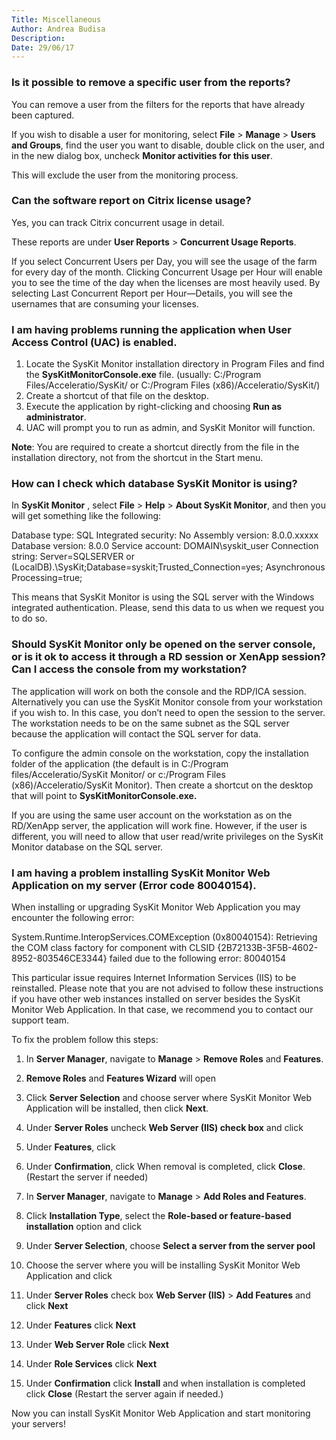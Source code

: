 ```yaml
---
Title: Miscellaneous
Author: Andrea Budisa
Description:
Date: 29/06/17
---
```

### Is it possible to remove a specific user from the reports?

You can remove a user from the filters for the reports that have already been captured.

If you wish to disable a user for monitoring, select __File__ > __Manage__ > __Users and Groups__, find the user you want to disable, double click on the user, and in the new dialog box, uncheck __Monitor activities for this user__.

This will exclude the user from the monitoring process.

### Can the software report on Citrix license usage?

Yes, you can track Citrix concurrent usage in detail.

These reports are under __User Reports__ > __Concurrent Usage Reports__.

If you select Concurrent Users per Day, you will see the usage of the farm for every day of the month. Clicking Concurrent Usage per Hour will enable you to see the time of the day when the licenses are most heavily used. By selecting Last Concurrent Report per Hour—Details, you will see the usernames that are consuming your licenses.

### I am having problems running the application when User Access Control (UAC) is enabled.

1. Locate the SysKit Monitor installation directory in Program Files and find the __SysKitMonitorConsole.exe__ file.
(usually: C:/Program Files/Acceleratio/SysKit/ or C:/Program Files (x86)/Acceleratio/SysKit/)
1. Create a shortcut of that file on the desktop.
1. Execute the application by right-clicking and choosing __Run as administrator__.
1. UAC will prompt you to run as admin, and SysKit Monitor will function.

__Note__: You are required to create a shortcut directly from the file in the installation directory, not from the shortcut in the Start menu.

### How can I check which database SysKit Monitor is using?

In __SysKit Monitor__ , select __File__ > __Help__ > __About SysKit Monitor__, and then you will get something like the following:

Database type: SQL
Integrated security: No
Assembly version: 8.0.0.xxxxx
Database version: 8.0.0
Service account: DOMAIN\syskit_user
Connection string: Server=SQLSERVER or (LocalDB)\.\SysKit;Database=syskit;Trusted_Connection=yes; Asynchronous Processing=true;

This means that SysKit Monitor is using the SQL server with the Windows integrated authentication. Please, send this data to us when we request you to do so.

### Should SysKit Monitor only be opened on the server console, or is it ok to access it through a RD session or XenApp session? Can I access the console from my workstation?

The application will work on both the console and the RDP/ICA session.
Alternatively you can use the SysKit Monitor console from your workstation if you wish to. In this case, you don’t need to open the session to the server. The workstation needs to be on the same subnet as the SQL server because the application will contact the SQL server for data.

To configure the admin console on the workstation, copy the installation folder of the application (the default is in C:/Program files/Acceleratio/SysKit Monitor/ or c:/Program Files (x86)/Acceleratio/SysKit Monitor). Then create a shortcut on the desktop that will point to __SysKitMonitorConsole.exe.__

If you are using the same user account on the workstation as on the RD/XenApp server, the application will work fine. However, if the user is different, you will need to allow that user read/write privileges on the SysKit Monitor database on the SQL server.

### I am having a problem installing SysKit Monitor Web Application on my server (Error code 80040154).

When installing or upgrading SysKit Monitor Web Application you may encounter the following error:

System.Runtime.InteropServices.COMException (0x80040154): Retrieving the COM class factory for component with CLSID {2B72133B-3F5B-4602-8952-803546CE3344} failed due to the following error: 80040154

This particular issue requires Internet Information Services (IIS) to be reinstalled. Please note that you are not advised to follow these instructions if you have other web instances installed on server besides the SysKit Monitor Web Application. In that case, we recommend you to contact our support team.

To fix the problem follow this steps:

1. In __Server Manager__, navigate to __Manage__ > __Remove Roles__ and __Features__.
1. __Remove Roles__ and __Features Wizard__ will open
1. Click __Server Selection__ and choose server where SysKit Monitor Web Application will be installed, then click __Next__.
1. Under __Server Roles__ uncheck __Web Server (IIS) check box__ and click
1. Under __Features__, click
1. Under __Confirmation__, click When removal is completed, click __Close__. (Restart the server if needed)

1. In __Server Manager__, navigate to __Manage__ > __Add Roles and Features__.
1. Click __Installation Type__, select the __Role-based or feature-based installation__ option and click
1. Under __Server Selection__, choose __Select a server from the server pool__
1. Choose the server where you will be installing SysKit Monitor Web Application and click
1. Under __Server Roles__ check box __Web Server (IIS)__ > __Add Features__ and click __Next__
1. Under __Features__ click __Next__
1. Under __Web Server Role__ click __Next__
1. Under __Role Services__ click __Next__
1. Under __Confirmation__ click __Install__ and when installation is completed click __Close__ (Restart the server again if needed.)

Now you can install SysKit Monitor Web Application and start monitoring your servers!